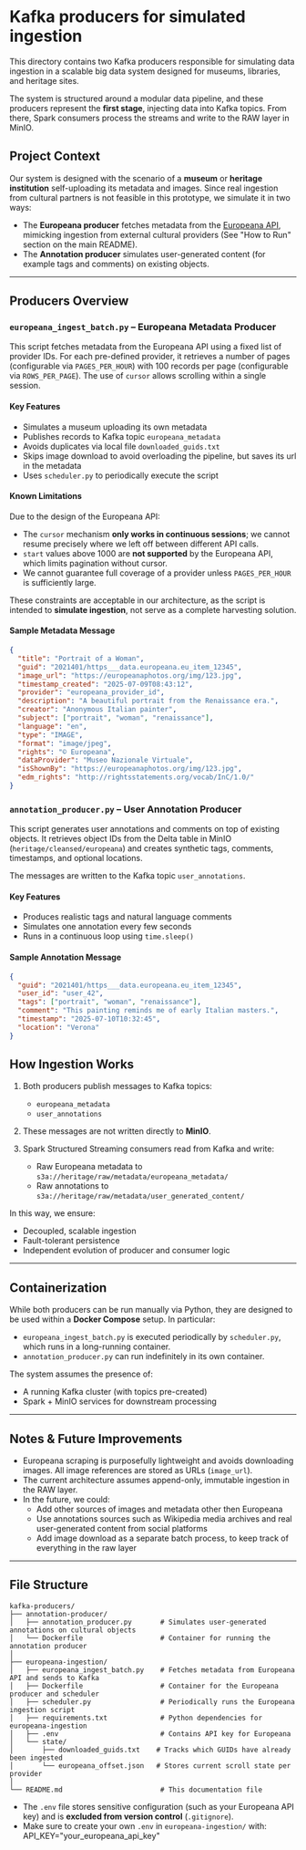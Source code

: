 # Kafka producers for simulated ingestion

This directory contains two Kafka producers responsible for simulating data ingestion in a scalable big data system designed for museums, libraries, and heritage sites.

The system is structured around a modular data pipeline, and these producers represent the **first stage**, injecting data into Kafka topics. From there, Spark consumers process the streams and write to the RAW layer in MinIO.

## Project Context

Our system is designed with the scenario of a **museum** or **heritage institution** self-uploading its metadata and images. Since real ingestion from cultural partners is not feasible in this prototype, we simulate it in two ways:

- The **Europeana producer** fetches metadata from the [Europeana API](https://pro.europeana.eu/page/apis), mimicking ingestion from external cultural providers (See "How to Run" section on the main README).
- The **Annotation producer** simulates user-generated content (for example tags and comments) on existing objects.

---

## Producers Overview

### `europeana_ingest_batch.py` – Europeana Metadata Producer

This script fetches metadata from the Europeana API using a fixed list of provider IDs. For each pre-defined provider, it retrieves a number of pages (configurable via `PAGES_PER_HOUR`) with 100 records per page (configurable via `ROWS_PER_PAGE`). The use of `cursor` allows scrolling within a single session.

#### Key Features

- Simulates a museum uploading its own metadata 
- Publishes records to Kafka topic `europeana_metadata`
- Avoids duplicates via local file `downloaded_guids.txt`
- Skips image download to avoid overloading the pipeline, but saves its url in the metadata
- Uses `scheduler.py` to periodically execute the script

#### Known Limitations

Due to the design of the Europeana API:
- The `cursor` mechanism **only works in continuous sessions**; we cannot resume precisely where we left off between different API calls.
- `start` values above 1000 are **not supported** by the Europeana API, which limits pagination without cursor.
- We cannot guarantee full coverage of a provider unless `PAGES_PER_HOUR` is sufficiently large.

These constraints are acceptable in our architecture, as the script is intended to **simulate ingestion**, not serve as a complete harvesting solution.

#### Sample Metadata Message

```json
{
  "title": "Portrait of a Woman",
  "guid": "2021401/https___data.europeana.eu_item_12345",
  "image_url": "https://europeanaphotos.org/img/123.jpg",
  "timestamp_created": "2025-07-09T08:43:12",
  "provider": "europeana_provider_id",
  "description": "A beautiful portrait from the Renaissance era.",
  "creator": "Anonymous Italian painter",
  "subject": ["portrait", "woman", "renaissance"],
  "language": "en",
  "type": "IMAGE",
  "format": "image/jpeg",
  "rights": "© Europeana",
  "dataProvider": "Museo Nazionale Virtuale",
  "isShownBy": "https://europeanaphotos.org/img/123.jpg",
  "edm_rights": "http://rightsstatements.org/vocab/InC/1.0/"
}
```
### `annotation_producer.py` – User Annotation Producer

This script generates user annotations and comments on top of existing objects. It retrieves object IDs from the Delta table in MinIO (`heritage/cleansed/europeana`) and creates synthetic tags, comments, timestamps, and optional locations.

The messages are written to the Kafka topic `user_annotations`.

#### Key Features

- Produces realistic tags and natural language comments
- Simulates one annotation every few seconds
- Runs in a continuous loop using `time.sleep()`

#### Sample Annotation Message

```json
{
  "guid": "2021401/https___data.europeana.eu_item_12345",
  "user_id": "user_42",
  "tags": ["portrait", "woman", "renaissance"],
  "comment": "This painting reminds me of early Italian masters.",
  "timestamp": "2025-07-10T10:32:45",
  "location": "Verona"
}
```

## How Ingestion Works

1. Both producers publish messages to Kafka topics:
   - `europeana_metadata`
   - `user_annotations`

2. These messages are not written directly to **MinIO**.

3. Spark Structured Streaming consumers read from Kafka and write:
   - Raw Europeana metadata to `s3a://heritage/raw/metadata/europeana_metadata/`
   - Raw annotations to `s3a://heritage/raw/metadata/user_generated_content/`

In this way, we ensure:
- Decoupled, scalable ingestion
- Fault-tolerant persistence
- Independent evolution of producer and consumer logic

---

## Containerization

While both producers can be run manually via Python, they are designed to be used within a **Docker Compose** setup. In particular:

- `europeana_ingest_batch.py` is executed periodically by `scheduler.py`, which runs in a long-running container.
- `annotation_producer.py` can run indefinitely in its own container.

The system assumes the presence of:
- A running Kafka cluster (with topics pre-created)
- Spark + MinIO services for downstream processing

---

## Notes & Future Improvements

- Europeana scraping is purposefully lightweight and avoids downloading images. All image references are stored as URLs (`image_url`).
- The current architecture assumes append-only, immutable ingestion in the RAW layer.
- In the future, we could:
  - Add other sources of images and metadata other then Europeana
  - Use annotations sources such as Wikipedia media archives and real user-generated content from social platforms
  - Add image download as a separate batch process, to keep track of everything in the raw layer

---

## File Structure

```
kafka-producers/
├── annotation-producer/
│   ├── annotation_producer.py       # Simulates user-generated annotations on cultural objects
│   └── Dockerfile                   # Container for running the annotation producer
│
├── europeana-ingestion/
│   ├── europeana_ingest_batch.py    # Fetches metadata from Europeana API and sends to Kafka
│   ├── Dockerfile                   # Container for the Europeana producer and scheduler
│   ├── scheduler.py                 # Periodically runs the Europeana ingestion script
│   ├── requirements.txt             # Python dependencies for europeana-ingestion
│   ├── .env                         # Contains API key for Europeana 
│   └── state/
│       ├── downloaded_guids.txt    # Tracks which GUIDs have already been ingested
│       └── europeana_offset.json   # Stores current scroll state per provider
│
└── README.md                        # This documentation file 

```

- The `.env` file stores sensitive configuration (such as your Europeana API key) and is **excluded from version control** (`.gitignore`).
- Make sure to create your own `.env` in `europeana-ingestion/` with: API_KEY="your_europeana_api_key"